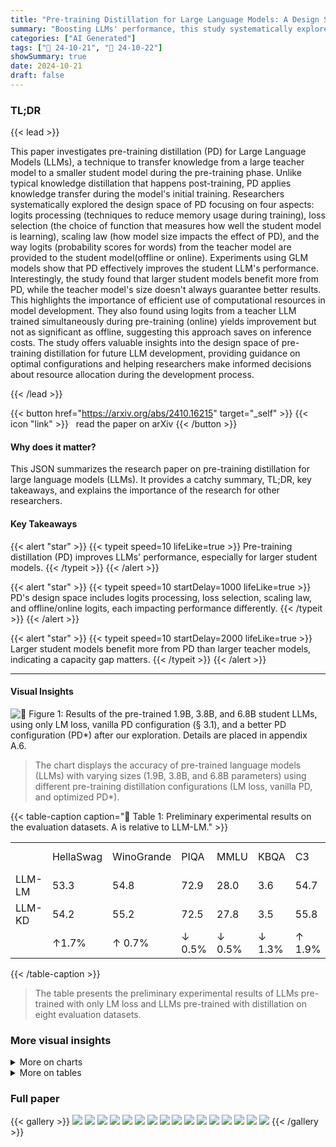 ```yaml
---
title: "Pre-training Distillation for Large Language Models: A Design Space Exploration"
summary: "Boosting LLMs' performance, this study systematically explores pre-training distillation, optimizing key aspects and revealing that larger student models significantly benefit from this technique."
categories: ["AI Generated"]
tags: ["🔖 24-10-21", "🤗 24-10-22"]
showSummary: true
date: 2024-10-21
draft: false
---
```


### TL;DR


{{< lead >}}

This paper investigates pre-training distillation (PD) for Large Language Models (LLMs), a technique to transfer knowledge from a large teacher model to a smaller student model during the pre-training phase. Unlike typical knowledge distillation that happens post-training, PD applies knowledge transfer during the model's initial training.  Researchers systematically explored the design space of PD focusing on four aspects: logits processing (techniques to reduce memory usage during training), loss selection (the choice of function that measures how well the student model is learning), scaling law (how model size impacts the effect of PD), and the way logits (probability scores for words) from the teacher model are provided to the student model(offline or online). Experiments using GLM models show that PD effectively improves the student LLM's performance.  Interestingly, the study found that larger student models benefit more from PD, while the teacher model's size doesn't always guarantee better results. This highlights the importance of efficient use of computational resources in model development. They also found using logits from a teacher LLM trained simultaneously during pre-training (online) yields improvement but not as significant as offline, suggesting this approach saves on inference costs.  The study offers valuable insights into the design space of pre-training distillation for future LLM development, providing guidance on optimal configurations and helping researchers make informed decisions about resource allocation during the development process.

{{< /lead >}}


{{< button href="https://arxiv.org/abs/2410.16215" target="_self" >}}
{{< icon "link" >}} &nbsp; read the paper on arXiv
{{< /button >}}

#### Why does it matter?
This JSON summarizes the research paper on pre-training distillation for large language models (LLMs). It provides a catchy summary, TL;DR, key takeaways, and explains the importance of the research for other researchers.
#### Key Takeaways

{{< alert "star" >}}
{{< typeit speed=10 lifeLike=true >}} Pre-training distillation (PD) improves LLMs' performance, especially for larger student models. {{< /typeit >}}
{{< /alert >}}

{{< alert "star" >}}
{{< typeit speed=10 startDelay=1000 lifeLike=true >}} PD's design space includes logits processing, loss selection, scaling law, and offline/online logits, each impacting performance differently. {{< /typeit >}}
{{< /alert >}}

{{< alert "star" >}}
{{< typeit speed=10 startDelay=2000 lifeLike=true >}} Larger student models benefit more from PD than larger teacher models, indicating a capacity gap matters. {{< /typeit >}}
{{< /alert >}}

------
#### Visual Insights





![](charts/charts_1_0.png "🔼 Figure 1: Results of the pre-trained 1.9B, 3.8B, and 6.8B student LLMs, using only LM loss, vanilla PD configuration (§ 3.1), and a better PD configuration (PD*) after our exploration. Details are placed in appendix A.6.")

> The chart displays the accuracy of pre-trained language models (LLMs) with varying sizes (1.9B, 3.8B, and 6.8B parameters) using different pre-training distillation configurations (LM loss, vanilla PD, and optimized PD*).





{{< table-caption caption="🔽 Table 1: Preliminary experimental results on the evaluation datasets. A is relative to LLM-LM." >}}
<table id='0' style='font-size:16px'><tr><td></td><td>HellaSwag</td><td>WinoGrande</td><td>PIQA</td><td>MMLU</td><td>KBQA</td><td>C3</td><td>C-Eval</td><td>GSM8k</td><td>Average</td></tr><tr><td>LLM-LM</td><td>53.3</td><td>54.8</td><td>72.9</td><td>28.0</td><td>3.6</td><td>54.7</td><td>25.9</td><td>8.6</td><td>37.7</td></tr><tr><td>LLM-KD</td><td>54.2</td><td>55.2</td><td>72.5</td><td>27.8</td><td>3.5</td><td>55.8</td><td>26.7</td><td>10.8</td><td>38.3</td></tr><tr><td></td><td>↑1.7%</td><td>↑ 0.7%</td><td>↓ 0.5%</td><td>↓ 0.5%</td><td>↓ 1.3%</td><td>↑ 1.9%</td><td>↑ 3.2%</td><td>↑ 24.6%</td><td>↑ 1.6%</td></tr></table>{{< /table-caption >}}

> The table presents the preliminary experimental results of LLMs pre-trained with only LM loss and LLMs pre-trained with distillation on eight evaluation datasets.



### More visual insights



<details>
<summary>More on charts
</summary>


![](charts/charts_4_0.png "🔼 Figure 2: Relative improvements compared to LLM-LM using different p in top-p-100 logits truncation and logits sizes per token with different p. The sizes are estimated using 10 million tokens.")

> The chart shows the relative improvements and logit sizes per token when using different values of p in top-p-100 logits truncation.


![](charts/charts_4_1.png "🔼 Figure 3: Relative improvements compared to LLM-LM using different k in top-0.95-k logits truncation and logits sizes per token with different k.")

> The chart illustrates the relationship between the number of logits (using top-0.95-k and top-1.0-k truncation methods) and the relative improvement in performance compared to a baseline LLM, across different values of k.


![](charts/charts_6_0.png "🔼 Figure 4: Relative improvements compared to LLM-LM using varying sizes of student and teacher LLMs.")

> The chart displays the relative improvement in performance of student LLMs of different sizes when trained using pre-training distillation with GLM-4-9B and GLM-4-32B as teacher models.


![](charts/charts_7_0.png "🔼 Figure 5: Experimental results of the checkpoints saved every 10,000 step (about 83B tokens) during the pre-training of 1.9B and 3.8B LLMs on 500B tokens. The last data point is from the checkpoint saved at the end.")

> The chart displays the accuracy of 1.9B and 3.8B LLMs pre-trained with and without knowledge distillation (KD) across varying numbers of consumed tokens during the pre-training phase.


</details>



<details>
<summary>More on tables
</summary>


{{< table-caption caption="🔽 Table 1: Preliminary experimental results on the evaluation datasets. A is relative to LLM-LM." >}}
<br><table id='3' style='font-size:14px'><tr><td>T</td><td>0.05</td><td>0.1</td><td>0.2</td><td>0.5</td><td>1.0</td><td>2.0</td><td>5.0</td><td>10.0</td></tr><tr><td>↑</td><td>1.6</td><td>2.1</td><td>2.5</td><td>2.7</td><td>1.6</td><td>2.5</td><td>-0.1</td><td>1.0</td></tr></table>{{< /table-caption >}}

> The table presents the preliminary experimental results of LLMs pre-trained with and without knowledge distillation on various evaluation datasets, showing a marginal performance improvement with knowledge distillation.


{{< table-caption caption="🔽 Table 3: Experimental results of LLMs pre-trained with different adaptive temperature \(\tau\) methods." >}}
<table id='0' style='font-size:16px'><tr><td></td><td>HellaSwag</td><td>WinoGrande</td><td>PIQA</td><td>MMLU</td><td>KBQA</td><td>C3</td><td>C-Eval</td><td>GSM8k</td><td>Average</td><td>△</td></tr><tr><td>NormKD</td><td>51.2</td><td>54.1</td><td>71.0</td><td>26.6</td><td>3.2</td><td>54.6</td><td>29.0</td><td>8.0</td><td>37.2</td><td>↓ 1.3%</td></tr><tr><td>WTTM</td><td>51.4</td><td>56.2</td><td>72.9</td><td>26.7</td><td>3.6</td><td>55.1</td><td>27.3</td><td>9.2</td><td>37.8</td><td>↑ 0.2%</td></tr><tr><td>AdaKDsD</td><td>54.7</td><td>54.5</td><td>73.0</td><td>25.7</td><td>3.7</td><td>56.1</td><td>25.9</td><td>11.8</td><td>38.2</td><td>↑ 1.2%</td></tr><tr><td>AdaKDH</td><td>54.7</td><td>57.7</td><td>73.4</td><td>25.6</td><td>3.7</td><td>57.0</td><td>27.0</td><td>10.9</td><td>38.8</td><td>↑ 2.8%</td></tr></table>{{< /table-caption >}}

> Table 3 presents the experimental results of LLMs pre-trained with different adaptive temperature methods, comparing their performance across various evaluation datasets and highlighting the best-performing method.


{{< table-caption caption="🔽 Table 4: Relative improvements (%) compared to LLM-LM using different a in combination of Lim and Lkd." >}}
<br><table id='8' style='font-size:14px'><tr><td>a</td><td>0.1</td><td>0.5</td><td>0.6</td><td>0.7</td><td>0.8</td><td>0.9</td><td>0.95</td><td>1.0</td></tr><tr><td>↑</td><td>0.1</td><td>1.5</td><td>1.4</td><td>2.9</td><td>2.0</td><td>3.6</td><td>2.5</td><td>1.6</td></tr></table>{{< /table-caption >}}

> Table 4 shows the relative improvements in performance compared to a baseline LLM-LM model when using different values of alpha (α) to combine language modeling loss and distillation loss during training.


{{< table-caption caption="🔽 Table 5: Experimental results of LLMs pre-trained with different pre-training loss. Δ is relative to LLM-LM. 0-α and 1-α denote setting α = 0 and α = 1.0, respectively. 0-α+WSD-LR represents LLM-LM training with the WSD scheduler, which serves as a baseline. Cos-LR means a cosine learning rate scheduler. β = 1 - α, and WSD-β denotes applying the WSD scheduler to the proportion of LM loss." >}}
<table id='0' style='font-size:14px'><tr><td></td><td>HellaSwag</td><td>WinoGrande</td><td>PIQA</td><td>MMLU</td><td>KBQA</td><td>C3</td><td>C-Eval</td><td>GSM8k</td><td>Average</td><td>△</td></tr><tr><td>0-a+WSD-LR</td><td>54.1</td><td>55.1</td><td>73.1</td><td>27.5</td><td>3.8</td><td>55.6</td><td>27.5</td><td>8.5</td><td>38.2</td><td>↑1.2%</td></tr><tr><td>LLM-NLL</td><td>54.2</td><td>55.2</td><td>72.5</td><td>27.8</td><td>3.5</td><td>55.8</td><td>26.7</td><td>10.8</td><td>38.3</td><td>↑ 1.6%</td></tr><tr><td>LLM-KLD</td><td>55.3</td><td>56.7</td><td>73.5</td><td>26.7</td><td>3.6</td><td>56.7</td><td>25.4</td><td>11.5</td><td>38.7</td><td>↑ 2.6%</td></tr><tr><td>LLM-MSE</td><td>44.6</td><td>55.0</td><td>69.6</td><td>25.2</td><td>2.8</td><td>52.2</td><td>25.6</td><td>3.9</td><td>34.9</td><td>↓ 7.6%</td></tr><tr><td>Linear Inc</td><td>53.6</td><td>55.2</td><td>73.1</td><td>25.9</td><td>3.4</td><td>56.4</td><td>28.9</td><td>8.5</td><td>38.1</td><td>↑ 1.1%</td></tr><tr><td>Linear Dec</td><td>53.4</td><td>56.6</td><td>72.9</td><td>29.6</td><td>3.6</td><td>56.0</td><td>30.5</td><td>11.4</td><td>39.2</td><td>↑ 4.1%</td></tr><tr><td>Period</td><td>52.9</td><td>55.0</td><td>72.3</td><td>28.4</td><td>3.4</td><td>55.1</td><td>27.9</td><td>9.4</td><td>38.0</td><td>↑ 0.9%</td></tr><tr><td>1-�+WSD-LR</td><td>56.1</td><td>57.2</td><td>73.6</td><td>27.0</td><td>3.8</td><td>58.3</td><td>29.1</td><td>11.6</td><td>39.6</td><td>↑ 5.0%</td></tr><tr><td>WSD-a+Cos-LR</td><td>54.0</td><td>55.4</td><td>72.7</td><td>25.1</td><td>3.7</td><td>57.6</td><td>29.4</td><td>10.6</td><td>38.6</td><td>↑ 2.3%</td></tr><tr><td>WSD-�+WSD-LR</td><td>53.1</td><td>55.2</td><td>73.7</td><td>27.5</td><td>3.6</td><td>55.7</td><td>25.0</td><td>11.2</td><td>38.1</td><td>↑ 1.1%</td></tr><tr><td>WSD-�+ WSD-LR</td><td>56.4</td><td>57.7</td><td>73.6</td><td>31.8</td><td>2.6</td><td>57.6</td><td>33.8</td><td>12.5</td><td>40.7</td><td>↑ 8.0%</td></tr></table>{{< /table-caption >}}

> This table presents the experimental results comparing the performance of LLMs pre-trained with various loss functions and their combinations, showing the impact of different loss selection strategies on the performance of the models.


{{< table-caption caption="🔽 Table 6: Experimental results of different LLMs pre-trained with online logits. A is relative to LLM-LM." >}}
<table id='0' style='font-size:16px'><tr><td></td><td>HellaSwag</td><td>WinoGrande</td><td>PIQA</td><td>MMLU</td><td>KBQA</td><td>C3</td><td>C-Eval</td><td>GSM8k</td><td>Average</td><td>△</td></tr><tr><td>LLM-Online-100B-L</td><td>30.1</td><td>53.0</td><td>62.1</td><td>24.5</td><td>0.7</td><td>40.2</td><td>25.9</td><td>2.4</td><td>29.8</td><td>↓ 20.9%</td></tr><tr><td>LLM-Online-100B</td><td>49.5</td><td>54.2</td><td>70.5</td><td>25.2</td><td>3.0</td><td>54.2</td><td>25.5</td><td>8.0</td><td>36.3</td><td>↓ 3.9%</td></tr><tr><td>LLM-Online-100B*</td><td>52.9</td><td>55.4</td><td>72.3</td><td>26.6</td><td>3.6</td><td>57.0</td><td>25.4</td><td>10.0</td><td>37.9</td><td>↑ 0.5%</td></tr></table>{{< /table-caption >}}

> Table 6 presents the performance comparison of LLMs pre-trained with online logits against a baseline LLM, showing that while online logits can be effective, they yield better results when the teacher model is closer to convergence.


{{< table-caption caption="🔽 Table 7: Model architectures of student LLMs of varying sizes. '#Query Groups' denotes the number of query groups in grouped-query attention (GQA, Ainslie et al., 2023). “Tie” represents whether to tie the word embeddings and output weights. All the models are trained with BFLOAT16 (Kalamkar et al., 2019) format." >}}
<table id='0' style='font-size:14px'><tr><td>Canwen Xu, Wangchunshu Zhou, Tao Ge, Furu Wei, and Ming Zhou. 2020. Bert-of-theseus: Compressing bert by progressive module replacing. In Proceedings of EMNLP, pages 7859-7869.</td></tr><tr><td>Xiaohan Xu, Ming Li, Chongyang Tao, Tao Shen, Reynold Cheng, Jinyang Li, Can Xu, Dacheng Tao, and Tianyi Zhou. 2024. A survey on knowledge dis- tillation of large language models. arXiv preprint arXiv:2402.13116.</td></tr><tr><td>Junho Yim, Donggyu Joo, Jihoon Bae, and Junmo Kim. 2017. A gift from knowledge distillation: Fast opti- mization, network minimization and transfer learning. In Proceedings of the IEEE conference on computer vision and pattern recognition, pages 4133-4141.</td></tr><tr><td>Rowan Zellers, Ari Holtzman, Yonatan Bisk, Ali Farhadi, and Yejin Choi. 2019. Hellaswag: Can a machine really finish your sentence? In Proceedings of ACL, pages 4791-4800.</td></tr><tr><td>Wei Zhang, Lu Hou, Yichun Yin, Lifeng Shang, Xiao Chen, Xin Jiang, and Qun Liu. 2020. Ternarybert: Distillation-aware ultra-low bit bert. In Proceedings of EMNLP, pages 509-521.</td></tr><tr><td>Borui Zhao, Quan Cui, Renjie Song, Yiyu Qiu, and Jiajun Liang. 2022. Decoupled knowledge distilla- tion. In Proceedings of the IEEE/CVF Conference on computer vision and pattern recognition, pages 11953-11962.</td></tr><tr><td>Kaixiang Zheng and EN-HUI YANG. 2024. Knowledge distillation based on transformed teacher matching. In The Twelfth International Conference on Learning Representations.</td></tr></table>{{< /table-caption >}}

> Table 7 presents the model architectures of student LLMs with varying sizes, showing their hidden size, feed-forward network hidden size, number of layers, attention heads, and query groups.


{{< table-caption caption="🔽 Table 7: Model architectures of student LLMs of varying sizes. '#Query Groups' denotes the number of query groups in grouped-query attention (GQA, Ainslie et al., 2023). “Tie” represents whether to tie the word embeddings and output weights. All the models are trained with BFLOAT16 (Kalamkar et al., 2019) format." >}}
<table id='0' style='font-size:18px'><tr><td></td><td>Hidden Size</td><td>FFN Hidden Size</td><td>#Layers</td><td>#Attention Heads</td><td>#Query Groups</td><td>Tie</td></tr><tr><td>330M</td><td>1, 024</td><td>4, 096</td><td>12</td><td>16</td><td>2</td><td>True</td></tr><tr><td>670M</td><td>1, 024</td><td>4, 096</td><td>24</td><td>16</td><td>2</td><td>False</td></tr><tr><td>1.9B</td><td>2, 048</td><td>6, 912</td><td>24</td><td>16</td><td>2</td><td>False</td></tr><tr><td>3.8B</td><td>3, 072</td><td>8, 192</td><td>28</td><td>24</td><td>8</td><td>False</td></tr><tr><td>6.8B</td><td>4, 096</td><td>12, 800</td><td>28</td><td>32</td><td>8</td><td>False</td></tr></table>{{< /table-caption >}}

> Table 7 presents the architectures of student LLMs with varying sizes, detailing their hidden size, feed-forward network (FFN) hidden size, number of layers, attention heads, query groups, and whether word embeddings and output weights are tied.


{{< table-caption caption="🔽 Table 8: Experimental results on all the evaluation datasets using different p and k in top-p-k truncation." >}}
<table id='2' style='font-size:16px'><tr><td></td><td>HellaSwag</td><td>WinoGrande</td><td>PIQA</td><td>MMLU</td><td>KBQA</td><td>C3</td><td>C-Eval</td><td>GSM8k</td><td>Average</td></tr><tr><td>top-0.5-100</td><td>54.2</td><td>55.8</td><td>72.9</td><td>27.1</td><td>3.6</td><td>56.3</td><td>28.1</td><td>9.8</td><td>38.5</td></tr><tr><td>top-0.6-100</td><td>55.2</td><td>55.0</td><td>73.7</td><td>27.2</td><td>2.0</td><td>56.6</td><td>25.9</td><td>11.0</td><td>38.3</td></tr><tr><td>top-0.7-100</td><td>54.4</td><td>57.5</td><td>72.7</td><td>27.8</td><td>2.9</td><td>56.7</td><td>27.0</td><td>9.4</td><td>38.5</td></tr><tr><td>top-0.8-100</td><td>54.4</td><td>56.7</td><td>72.5</td><td>27.0</td><td>3.5</td><td>56.0</td><td>26.2</td><td>10.6</td><td>38.4</td></tr><tr><td>top-0.85-100</td><td>54.6</td><td>53.7</td><td>73.6</td><td>26.2</td><td>3.4</td><td>56.5</td><td>26.8</td><td>10.8</td><td>38.2</td></tr><tr><td>top-0.9-100</td><td>53.7</td><td>54.9</td><td>72.7</td><td>27.9</td><td>3.5</td><td>55.5</td><td>28.2</td><td>9.2</td><td>38.2</td></tr><tr><td>top-0.95-1</td><td>52.4</td><td>55.6</td><td>72.6</td><td>27.1</td><td>3.6</td><td>56.6</td><td>28.2</td><td>11.4</td><td>38.4</td></tr><tr><td>top-0.95-3</td><td>53.3</td><td>56.6</td><td>72.7</td><td>27.9</td><td>2.3</td><td>55.9</td><td>25.8</td><td>10.5</td><td>38.1</td></tr><tr><td>top-0.95-5</td><td>53.8</td><td>55.7</td><td>73.0</td><td>28.5</td><td>3.6</td><td>56.4</td><td>29.0</td><td>9.7</td><td>38.7</td></tr><tr><td>top-0.95-10</td><td>54.4</td><td>54.2</td><td>72.9</td><td>28.8</td><td>4.0</td><td>56.0</td><td>27.3</td><td>10.7</td><td>38.5</td></tr><tr><td>top-0.95-20</td><td>53.8</td><td>56.2</td><td>73.9</td><td>26.3</td><td>2.8</td><td>57.4</td><td>24.2</td><td>10.6</td><td>38.2</td></tr><tr><td>top-0.95-50</td><td>54.0</td><td>54.1</td><td>72.9</td><td>33.2</td><td>3.9</td><td>55.9</td><td>31.5</td><td>11.2</td><td>39.6</td></tr><tr><td>top-0.95-100</td><td>54.2</td><td>55.2</td><td>72.5</td><td>27.8</td><td>3.5</td><td>55.8</td><td>26.7</td><td>10.8</td><td>38.3</td></tr></table>{{< /table-caption >}}

> Table 8 presents the relative improvements compared to LLM-LM using different p and k values in top-p-k logits truncation, showing the impact on various evaluation datasets.


{{< table-caption caption="🔽 Table 9: Experimental results on all the evaluation datasets using different  τ in logits normalization." >}}
<table id='4' style='font-size:14px'><tr><td></td><td>HellaSwag</td><td>WinoGrande</td><td>PIQA</td><td>MMLU</td><td>KBQA</td><td>C3</td><td>C-Eval</td><td>GSM8k</td><td>Average</td></tr><tr><td>T = 0.05</td><td>53.1</td><td>57.0</td><td>72.0</td><td>29.2</td><td>3.4</td><td>55.8</td><td>26.8</td><td>9.2</td><td>38.3</td></tr><tr><td>T = 0.1</td><td>52.6</td><td>54.2</td><td>72.6</td><td>28.6</td><td>2.6</td><td>56.1</td><td>30.6</td><td>10.8</td><td>38.5</td></tr><tr><td>T = 0.2</td><td>53.5</td><td>56.9</td><td>73.2</td><td>27.8</td><td>3.6</td><td>56.2</td><td>27.3</td><td>10.8</td><td>38.7</td></tr><tr><td>T = 0.5</td><td>54.7</td><td>57.0</td><td>74.2</td><td>28.2</td><td>3.9</td><td>56.1</td><td>26.0</td><td>9.8</td><td>38.7</td></tr><tr><td>T = 1.0</td><td>54.2</td><td>55.2</td><td>72.5</td><td>27.8</td><td>3.5</td><td>55.8</td><td>26.7</td><td>10.8</td><td>38.3</td></tr><tr><td>T = 2.0</td><td>54.1</td><td>56.7</td><td>73.2</td><td>27.8</td><td>3.7</td><td>56.2</td><td>27.0</td><td>10.5</td><td>38.7</td></tr><tr><td>T = 5.0</td><td>52.5</td><td>55.8</td><td>72.8</td><td>23.5</td><td>3.3</td><td>56.2</td><td>27.9</td><td>9.6</td><td>37.7</td></tr><tr><td>T = 10.0</td><td>52.1</td><td>57.1</td><td>73.0</td><td>27.3</td><td>3.3</td><td>53.9</td><td>30.2</td><td>8.0</td><td>38.1</td></tr></table>{{< /table-caption >}}

> Table 9 shows the experimental results on multiple datasets using different temperatures (τ) for logits normalization in pre-training distillation.


{{< table-caption caption="🔽 Table 10: Experimental results on all the evaluation datasets using different α in Equation 1." >}}
<table id='6' style='font-size:14px'><tr><td></td><td>HellaSwag</td><td>WinoGrande</td><td>PIQA</td><td>MMLU</td><td>KBQA</td><td>C3</td><td>C-Eval</td><td>GSM8k</td><td>Average</td></tr><tr><td>a = 0</td><td>53.3</td><td>54.8</td><td>72.9</td><td>28.0</td><td>3.6</td><td>54.7</td><td>25.9</td><td>8.6</td><td>37.7</td></tr><tr><td>a = 0.1</td><td>53.4</td><td>56.0</td><td>72.9</td><td>26.4</td><td>3.2</td><td>55.8</td><td>24.1</td><td>9.6</td><td>37.7</td></tr><tr><td>a = 0.5</td><td>53.8</td><td>54.4</td><td>72.6</td><td>26.9</td><td>3.4</td><td>55.9</td><td>29.8</td><td>9.6</td><td>38.3</td></tr><tr><td>a = 0.6</td><td>53.7</td><td>55.7</td><td>73.4</td><td>27.8</td><td>3.4</td><td>54.4</td><td>28.8</td><td>8.6</td><td>38.3</td></tr><tr><td>a = 0.7</td><td>53.6</td><td>56.6</td><td>73.4</td><td>28.5</td><td>3.8</td><td>55.0</td><td>29.6</td><td>10.1</td><td>38.8</td></tr><tr><td>a = 0.8</td><td>54.3</td><td>56.6</td><td>72.4</td><td>28.2</td><td>3.8</td><td>55.5</td><td>26.6</td><td>10.5</td><td>38.5</td></tr><tr><td>a = 0.9</td><td>55.1</td><td>57.4</td><td>73.0</td><td>29.6</td><td>3.5</td><td>57.2</td><td>25.6</td><td>11.1</td><td>39.1</td></tr><tr><td>a = 0.95</td><td>53.4</td><td>57.1</td><td>72.1</td><td>28.7</td><td>3.4</td><td>56.4</td><td>28.4</td><td>9.7</td><td>38.7</td></tr><tr><td>a = 1.0</td><td>54.2</td><td>55.2</td><td>72.5</td><td>27.8</td><td>3.5</td><td>55.8</td><td>26.7</td><td>10.8</td><td>38.3</td></tr></table>{{< /table-caption >}}

> Table 10 presents the experimental results on eight evaluation datasets using different values of α (the combination factor of language modeling loss and distillation loss) in Equation 1, showing the impact of loss selection on the performance of pre-training distillation.


{{< table-caption caption="🔽 Table 11: Experimental results on all the evaluation datasets of baseline LLMs trained with only LM loss and distilled LLMs using varying sizes of teacher and student LLMs." >}}
<table id='0' style='font-size:14px'><tr><td></td><td>HellaSwag</td><td>WinoGrande</td><td>PIQA</td><td>MMLU</td><td>KBQA</td><td>C3</td><td>C-Eval</td><td>GSM8k</td><td>Average</td></tr><tr><td colspan="10">Baseline: LM Loss</td></tr><tr><td>330M</td><td>37.4</td><td>54.1</td><td>67.4</td><td>24.0</td><td>2.0</td><td>47.3</td><td>26.2</td><td>2.3</td><td>32.6</td></tr><tr><td>670M</td><td>42.3</td><td>51.9</td><td>68.6</td><td>26.7</td><td>2.3</td><td>48.9</td><td>24.8</td><td>3.0</td><td>33.6</td></tr><tr><td>1.9B</td><td>53.3</td><td>54.8</td><td>72.9</td><td>28.0</td><td>3.6</td><td>54.7</td><td>25.9</td><td>8.6</td><td>37.7</td></tr><tr><td>3.8B</td><td>59.0</td><td>57.8</td><td>75.4</td><td>34.5</td><td>4.6</td><td>57.8</td><td>33.4</td><td>13.7</td><td>42.0</td></tr><tr><td>6.8B</td><td>63.0</td><td>59.9</td><td>75.5</td><td>36.7</td><td>4.6</td><td>61.8</td><td>37.1</td><td>20.9</td><td>44.9</td></tr><tr><td colspan="10">Teacher LLM: GLM-4-9B</td></tr><tr><td>330M</td><td>37.7</td><td>51.8</td><td>68.8</td><td>23.5</td><td>1.8</td><td>45.8</td><td>25.2</td><td>2.1</td><td>32.1</td></tr><tr><td>670M</td><td>43.4</td><td>50.9</td><td>69.4</td><td>25.7</td><td>2.4</td><td>49.4</td><td>26.2</td><td>3.1</td><td>33.8</td></tr><tr><td>1.9B</td><td>54.2</td><td>55.2</td><td>72.5</td><td>27.8</td><td>3.6</td><td>55.8</td><td>26.7</td><td>10.8</td><td>38.3</td></tr><tr><td>3.8B</td><td>61.4</td><td>60.2</td><td>75.6</td><td>39.1</td><td>5.0</td><td>61.0</td><td>39.5</td><td>17.1</td><td>44.9</td></tr><tr><td>6.8B</td><td>66.0</td><td>62.3</td><td>76.3</td><td>41.2</td><td>5.7</td><td>64.4</td><td>43.0</td><td>25.5</td><td>48.0</td></tr><tr><td colspan="10">Teacher LLM: GLM-4-32B</td></tr><tr><td>330M</td><td>37.1</td><td>51.5</td><td>67.4</td><td>24.2</td><td>2.0</td><td>45.2</td><td>24.5</td><td>1.4</td><td>31.6</td></tr><tr><td>670M</td><td>43.0</td><td>51.5</td><td>69.5</td><td>27.0</td><td>2.2</td><td>50.2</td><td>26.4</td><td>3.9</td><td>34.2</td></tr><tr><td>1.9B</td><td>53.7</td><td>57.9</td><td>73.4</td><td>26.2</td><td>3.4</td><td>54.6</td><td>26.3</td><td>8.0</td><td>37.9</td></tr><tr><td>3.8B</td><td>60.8</td><td>57.6</td><td>75.0</td><td>33.9</td><td>2.7</td><td>60.8</td><td>38.0</td><td>14.7</td><td>42.9</td></tr><tr><td>6.8B</td><td>66.2</td><td>62.3</td><td>76.6</td><td>41.4</td><td>5.1</td><td>63.7</td><td>41.4</td><td>22.7</td><td>47.4</td></tr></table>{{< /table-caption >}}

> Table 11 presents the performance comparison of baseline LLMs trained solely with LM loss against distilled LLMs using different sizes of teacher and student LLMs across various evaluation datasets.


{{< table-caption caption="🔽 Table 12: Experimental results on all the evaluation datasets of different checkpoints saved every 10,000 optimization step when pre-training the LLMs on 500 billion tokens. “59604” is the last checkpoint saved at the end." >}}
<table id='2' style='font-size:14px'><tr><td></td><td>HellaSwag</td><td>WinoGrande</td><td>PIQA</td><td>MMLU</td><td>KBQA</td><td>C3</td><td>C-Eval</td><td>GSM8k</td><td>Average</td></tr><tr><td colspan="10">1.9B LLM pre-trained with LM Loss</td></tr><tr><td>10,000</td><td>52.3</td><td>55.4</td><td>72.1</td><td>27.8</td><td>3.4</td><td>56.3</td><td>26.4</td><td>8.0</td><td>37.7</td></tr><tr><td>20,000</td><td>56.4</td><td>57.6</td><td>74.0</td><td>31.9</td><td>4.0</td><td>58.2</td><td>31.2</td><td>10.3</td><td>40.5</td></tr><tr><td>30,000</td><td>58.5</td><td>58.6</td><td>74.5</td><td>33.6</td><td>4.2</td><td>59.4</td><td>38.0</td><td>12.3</td><td>42.4</td></tr><tr><td>40,000</td><td>59.8</td><td>57.6</td><td>74.8</td><td>35.7</td><td>4.3</td><td>60.4</td><td>36.9</td><td>14.5</td><td>43.0</td></tr><tr><td>50,000</td><td>60.6</td><td>58.0</td><td>75.8</td><td>37.8</td><td>4.6</td><td>62.0</td><td>40.3</td><td>14.9</td><td>44.2</td></tr><tr><td>59,604</td><td>61.1</td><td>58.8</td><td>75.4</td><td>37.7</td><td>4.5</td><td>60.9</td><td>39.7</td><td>15.7</td><td>44.2</td></tr><tr><td colspan="10">1.9B LLM pre-trained with KD Loss</td></tr><tr><td>10,000</td><td>53.8</td><td>57.1</td><td>73.0</td><td>26.0</td><td>3.1</td><td>56.3</td><td>25.9</td><td>10.7</td><td>38.2</td></tr><tr><td>20,000</td><td>58.1</td><td>58.7</td><td>74.3</td><td>31.4</td><td>3.7</td><td>59.6</td><td>31.5</td><td>14.5</td><td>41.5</td></tr><tr><td>30,000</td><td>60.0</td><td>59.1</td><td>74.6</td><td>34.4</td><td>4.6</td><td>60.0</td><td>35.8</td><td>18.0</td><td>43.3</td></tr><tr><td>40,000</td><td>60.9</td><td>60.0</td><td>74.9</td><td>35.1</td><td>4.9</td><td>61.7</td><td>38.0</td><td>19.0</td><td>44.3</td></tr><tr><td>50,000</td><td>61.8</td><td>59.9</td><td>75.4</td><td>38.5</td><td>4.3</td><td>61.9</td><td>41.4</td><td>20.6</td><td>45.5</td></tr><tr><td>59,604</td><td>61.9</td><td>60.3</td><td>75.5</td><td>38.9</td><td>4.6</td><td>61.8</td><td>40.3</td><td>19.4</td><td>45.4</td></tr><tr><td colspan="10">3.8B LLM pre-trained with LM Loss</td></tr><tr><td>10,000</td><td>58.6</td><td>59.9</td><td>74.4</td><td>33.1</td><td>4.7</td><td>60.2</td><td>36.8</td><td>12.8</td><td>42.6</td></tr><tr><td>20,000</td><td>63.5</td><td>61.3</td><td>75.6</td><td>41.0</td><td>4.4</td><td>63.2</td><td>42.3</td><td>20.5</td><td>46.5</td></tr><tr><td>30,000</td><td>65.7</td><td>63.6</td><td>76.1</td><td>42.8</td><td>2.8</td><td>65.1</td><td>47.3</td><td>23.7</td><td>48.4</td></tr><tr><td>40,000</td><td>67.1</td><td>63.2</td><td>76.6</td><td>45.2</td><td>1.3</td><td>65.8</td><td>46.1</td><td>25.8</td><td>48.9</td></tr><tr><td>50,000</td><td>68.0</td><td>64.2</td><td>76.7</td><td>46.0</td><td>4.5</td><td>66.9</td><td>48.0</td><td>28.5</td><td>50.3</td></tr><tr><td>59,604</td><td>68.3</td><td>63.1</td><td>77.3</td><td>46.9</td><td>2.3</td><td>66.7</td><td>47.8</td><td>29.3</td><td>50.2</td></tr><tr><td colspan="10">3.8B LLM pre-trained with KD Loss</td></tr><tr><td>10,000</td><td>60.8</td><td>61.5</td><td>75.6</td><td>31.7</td><td>4.8</td><td>61.0</td><td>36.6</td><td>19.0</td><td>43.9</td></tr><tr><td>20,000</td><td>65.3</td><td>63.1</td><td>76.3</td><td>41.6</td><td>5.7</td><td>64.0</td><td>44.8</td><td>26.5</td><td>48.4</td></tr><tr><td>30,000</td><td>67.2</td><td>65.2</td><td>76.4</td><td>47.0</td><td>6.2</td><td>66.4</td><td>47.5</td><td>30.9</td><td>50.9</td></tr><tr><td>40,000</td><td>68.3</td><td>65.4</td><td>76.7</td><td>49.4</td><td>6.9</td><td>67.1</td><td>50.2</td><td>35.0</td><td>52.4</td></tr><tr><td>50,000</td><td>69.1</td><td>67.4</td><td>77.3</td><td>51.3</td><td>6.7</td><td>68.5</td><td>50.9</td><td>36.5</td><td>53.5</td></tr><tr><td>59,604</td><td>69.5</td><td>66.5</td><td>77.7</td><td>52.4</td><td>6.8</td><td>68.5</td><td>52.3</td><td>36.2</td><td>53.7</td></tr></table>{{< /table-caption >}}

> Table 12 presents the performance of 1.9B and 3.8B LLMs pre-trained with LM loss and KD loss at various checkpoints during the 500B tokens pre-training.


{{< table-caption caption="🔽 Table 13: Experimental results on all the evaluation datasets of a better pre-training distillation configuration." >}}
<table id='0' style='font-size:14px'><tr><td></td><td>HellaSwag</td><td>WinoGrande</td><td>PIQA</td><td>MMLU</td><td>KBQA</td><td>C3</td><td>C-Eval</td><td>GSM8k</td><td>Average</td></tr><tr><td>1.9B</td><td>56.9</td><td>59.1</td><td>73.9</td><td>29.8</td><td>3.7</td><td>59.0</td><td>35.2</td><td>12.4</td><td>41.2</td></tr><tr><td>3.8B</td><td>62.4</td><td>61.2</td><td>76.0</td><td>38.1</td><td>5.0</td><td>62.8</td><td>38.5</td><td>21.5</td><td>45.7</td></tr><tr><td>6.8B</td><td>67.4</td><td>65.1</td><td>76.6</td><td>44.3</td><td>5.6</td><td>67.1</td><td>44.7</td><td>27.4</td><td>49.8</td></tr></table>{{< /table-caption >}}

> Table 13 presents the performance of 1.9B, 3.8B, and 6.8B LLMs on eight evaluation datasets after using a better pre-training distillation configuration.


</details>


### Full paper

{{< gallery >}}
<img src="paper_images/1.png" class="grid-w50 md:grid-w33 xl:grid-w25" />
<img src="paper_images/2.png" class="grid-w50 md:grid-w33 xl:grid-w25" />
<img src="paper_images/3.png" class="grid-w50 md:grid-w33 xl:grid-w25" />
<img src="paper_images/4.png" class="grid-w50 md:grid-w33 xl:grid-w25" />
<img src="paper_images/5.png" class="grid-w50 md:grid-w33 xl:grid-w25" />
<img src="paper_images/6.png" class="grid-w50 md:grid-w33 xl:grid-w25" />
<img src="paper_images/7.png" class="grid-w50 md:grid-w33 xl:grid-w25" />
<img src="paper_images/8.png" class="grid-w50 md:grid-w33 xl:grid-w25" />
<img src="paper_images/9.png" class="grid-w50 md:grid-w33 xl:grid-w25" />
<img src="paper_images/10.png" class="grid-w50 md:grid-w33 xl:grid-w25" />
<img src="paper_images/11.png" class="grid-w50 md:grid-w33 xl:grid-w25" />
<img src="paper_images/12.png" class="grid-w50 md:grid-w33 xl:grid-w25" />
<img src="paper_images/13.png" class="grid-w50 md:grid-w33 xl:grid-w25" />
<img src="paper_images/14.png" class="grid-w50 md:grid-w33 xl:grid-w25" />
<img src="paper_images/15.png" class="grid-w50 md:grid-w33 xl:grid-w25" />
<img src="paper_images/16.png" class="grid-w50 md:grid-w33 xl:grid-w25" />
{{< /gallery >}}